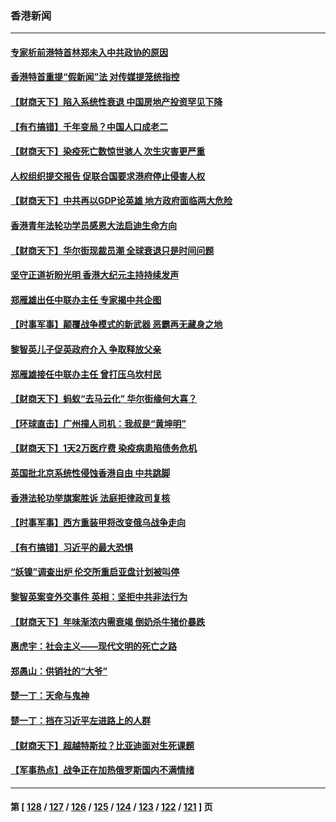 ### 香港新闻
---
#### [专家析前港特首林郑未入中共政协的原因](../../pages/ncid1349362/n13909867.md) 
#### [香港特首重提“假新闻”法 对传媒提笼统指控](../../pages/ncid1349362/n13910015.md) 
#### [【财商天下】陷入系统性衰退 中国房地产投资罕见下降](../../pages/ncid1349362/n13911317.md) 
#### [【有冇搞错】千年变局？中国人口成老二](../../pages/ncid1349362/n13910785.md) 
#### [【财商天下】染疫死亡数惊世骇人 次生灾害更严重](../../pages/ncid1349362/n13910388.md) 
#### [人权组织提交报告 促联合国要求港府停止侵害人权](../../pages/ncid1349362/n13910224.md) 
#### [【财商天下】中共再以GDP论英雄 地方政府面临两大危险](../../pages/ncid1349362/n13909555.md) 
#### [香港青年法轮功学员感恩大法启迪生命方向](../../pages/ncid1349362/n13908834.md) 
#### [【财商天下】华尔街现裁员潮 全球衰退只是时间问题](../../pages/ncid1349362/n13908684.md) 
#### [坚守正道祈盼光明 香港大纪元主持持续发声](../../pages/ncid1349362/n13908661.md) 
#### [郑雁雄出任中联办主任 专家揭中共企图](../../pages/ncid1349362/n13908617.md) 
#### [【时事军事】颠覆战争模式的新武器 恶霸再无藏身之地](../../pages/ncid1349362/n13907528.md) 
#### [黎智英儿子促英政府介入 争取释放父亲](../../pages/ncid1349362/n13907446.md) 
#### [郑雁雄接任中联办主任 曾打压乌坎村民](../../pages/ncid1349362/n13906758.md) 
#### [【财商天下】蚂蚁“去马云化” 华尔街缘何大喜？](../../pages/ncid1349362/n13906511.md) 
#### [【环球直击】广州撞人司机：我叔是“黄坤明”](../../pages/ncid1349362/n13905733.md) 
#### [【财商天下】1天2万医疗费 染疫病患陷债务危机](../../pages/ncid1349362/n13905725.md) 
#### [英国批北京系统性侵蚀香港自由 中共跳脚](../../pages/ncid1349362/n13905687.md) 
#### [香港法轮功举旗案胜诉 法庭拒律政司复核](../../pages/ncid1349362/n13905668.md) 
#### [【时事军事】西方重装甲将改变俄乌战争走向](../../pages/ncid1349362/n13905350.md) 
#### [【有冇搞错】习近平的最大恐惧](../../pages/ncid1349362/n13905319.md) 
#### [“妖镍”调查出炉 伦交所重启亚盘计划被叫停](../../pages/ncid1349362/n13905219.md) 
#### [黎智英案变外交事件 英相：坚拒中共非法行为](../../pages/ncid1349362/n13904982.md) 
#### [【财商天下】年味渐浓内需衰竭 倒奶杀牛猪价暴跌](../../pages/ncid1349362/n13904837.md) 
#### [惠虎宇：社会主义——现代文明的死亡之路](../../pages/ncid1349362/n13904452.md) 
#### [郑愚山：供销社的“大爷”](../../pages/ncid1349362/n13904409.md) 
#### [楚一丁：天命与鬼神](../../pages/ncid1349362/n13904371.md) 
#### [楚一丁：挡在习近平左进路上的人群](../../pages/ncid1349362/n13904349.md) 
#### [【财商天下】超越特斯拉？比亚迪面对生死课题](../../pages/ncid1349362/n13904106.md) 
#### [【军事热点】战争正在加热俄罗斯国内不满情绪](../../pages/ncid1349362/n13903994.md) 

---
#### 第 [ [128](./128.md) / [127](./127.md) / [126](./126.md) / [125](./125.md) / [124](./124.md) / [123](./123.md) / [122](./122.md) / [121](./121.md) ] 页
